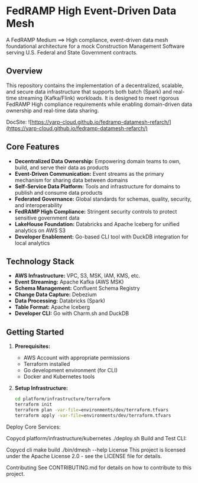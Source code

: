 # FedRAMP High Event-Driven Data Mesh

A FedRAMP Medium ==> High compliance, event-driven data mesh foundational architecture for a mock Construction Management Software serving U.S. Federal and State Government contracts.

## Overview

This repository contains the implementation of a decentralized, scalable, and secure data infrastructure that supports both batch (Spark) and real-time streaming (Kafka/Flink) workloads. It is designed to meet rigorous FedRAMP High compliance requirements while enabling domain-driven data ownership and real-time data sharing.

DocSite: ![https://yarp-cloud.github.io/fedramp-datamesh-refarch/](https://yarp-cloud.github.io/fedramp-datamesh-refarch/)

## Core Features

- **Decentralized Data Ownership:** Empowering domain teams to own, build, and serve their data as products
- **Event-Driven Communication:** Event streams as the primary mechanism for sharing data between domains
- **Self-Service Data Platform:** Tools and infrastructure for domains to publish and consume data products
- **Federated Governance:** Global standards for schemas, quality, security, and interoperability
- **FedRAMP High Compliance:** Stringent security controls to protect sensitive government data
- **LakeHouse Foundation:** Databricks and Apache Iceberg for unified analytics on AWS S3
- **Developer Enablement:** Go-based CLI tool with DuckDB integration for local analytics

## Technology Stack

- **AWS Infrastructure:** VPC, S3, MSK, IAM, KMS, etc.
- **Event Streaming:** Apache Kafka (AWS MSK)
- **Schema Management:** Confluent Schema Registry
- **Change Data Capture:** Debezium
- **Data Processing:** Databricks (Spark)
- **Table Format:** Apache Iceberg
- **Developer CLI:** Go with Charm.sh and DuckDB

## Getting Started

1. **Prerequisites:**
   - AWS Account with appropriate permissions
   - Terraform installed
   - Go development environment (for CLI)
   - Docker and Kubernetes tools

2. **Setup Infrastructure:**
   ```bash
   cd platform/infrastructure/terraform
   terraform init
   terraform plan -var-file=environments/dev/terraform.tfvars
   terraform apply -var-file=environments/dev/terraform.tfvars
Deploy Core Services:

Copycd platform/infrastructure/kubernetes
./deploy.sh
Build and Test CLI:

Copycd cli
make build
./bin/dmesh --help
License
This project is licensed under the Apache License 2.0 - see the LICENSE file for details.

Contributing
See CONTRIBUTING.md for details on how to contribute to this project.


